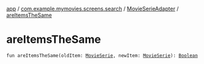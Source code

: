 [app](../../index.md) / [com.example.mymovies.screens.search](../index.md) / [MovieSerieAdapter](index.md) / [areItemsTheSame](./are-items-the-same.md)

# areItemsTheSame

`fun areItemsTheSame(oldItem: `[`MovieSerie`](../../com.example.mymovies.models/-movie-serie/index.md)`, newItem: `[`MovieSerie`](../../com.example.mymovies.models/-movie-serie/index.md)`): `[`Boolean`](https://kotlinlang.org/api/latest/jvm/stdlib/kotlin/-boolean/index.html)